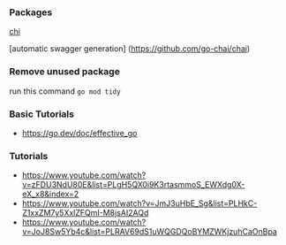 ### Packages
[chi](https://github.com/go-chi/chi)

[automatic swagger generation] (https://github.com/go-chai/chai)




### Remove unused package
run this command ``` go mod tidy ``` 




### Basic Tutorials
- https://go.dev/doc/effective_go


### Tutorials
- https://www.youtube.com/watch?v=zFDU3NdU80E&list=PLgH5QX0i9K3rtasmmoS_EWXdg0X-eX_x8&index=2
- https://www.youtube.com/watch?v=JmJ3uHbE_Sg&list=PLHkC-Z1xxZM7y5XxlZFQmI-M8jsAI2AQd
- https://www.youtube.com/watch?v=JoJ8Sw5Yb4c&list=PLRAV69dS1uWQGDQoBYMZWKjzuhCaOnBpa